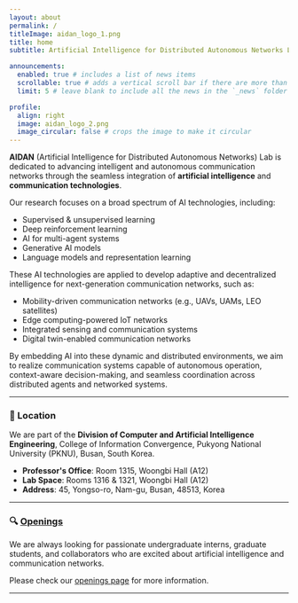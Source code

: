 ```yaml
---
layout: about
permalink: /
titleImage: aidan_logo_1.png
title: home
subtitle: Artificial Intelligence for Distributed Autonomous Networks Lab

announcements:
  enabled: true # includes a list of news items
  scrollable: true # adds a vertical scroll bar if there are more than 3 news items
  limit: 5 # leave blank to include all the news in the `_news` folder

profile:
  align: right
  image: aidan_logo_2.png
  image_circular: false # crops the image to make it circular
---
```


**AIDAN** (Artificial Intelligence for Distributed Autonomous Networks) Lab is dedicated to advancing intelligent and autonomous communication networks through the seamless integration of **artificial intelligence** and **communication technologies**.

Our research focuses on a broad spectrum of AI technologies, including:

- Supervised & unsupervised learning
- Deep reinforcement learning
- AI for multi-agent systems
- Generative AI models
- Language models and representation learning

These AI technologies are applied to develop adaptive and decentralized intelligence for next-generation communication networks, such as:

- Mobility-driven communication networks (e.g., UAVs, UAMs, LEO satellites)
- Edge computing-powered IoT networks
- Integrated sensing and communication systems
- Digital twin-enabled communication networks

By embedding AI into these dynamic and distributed environments, we aim to realize communication systems capable of autonomous operation, context-aware decision-making, and seamless coordination across distributed agents and networked systems.


---
### 📌 Location
 We are part of the **Division of Computer and Artificial Intelligence Engineering**, College of Information Convergence, Pukyong National University (PKNU), Busan, South Korea.

- **Professor's Office**: Room 1315, Woongbi Hall (A12)  
- **Lab Space**: Rooms 1316 & 1321, Woongbi Hall (A12)  
- **Address**: 45, Yongso-ro, Nam-gu, Busan, 48513, Korea

---

### 🔍 [Openings](openings)

We are always looking for passionate undergraduate interns, graduate students, and collaborators who are excited about artificial intelligence and communication networks.

Please check our [openings page](openings) for more information.

---